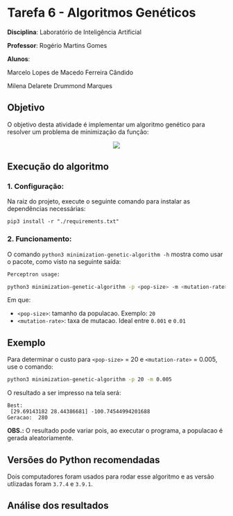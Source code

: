 # Tarefa 6 - Algoritmos Genéticos

**Disciplina**: Laboratório de Inteligência Artificial

**Professor**: Rogério Martins Gomes

**Alunos**:

Marcelo Lopes de Macedo Ferreira Cândido

Milena Delarete Drummond Marques

## Objetivo

O objetivo desta atividade é implementar um algoritmo genético para resolver um problema de minimização da função:
<div style="display: flex; justify-content: center">
  <img src="https://render.githubusercontent.com/render/math?math=f(x%2C%20y)%20%3D%20\sin{(x)}e^{[1%20-%20%20\cos{(y)}]^2}%20%2B%20\cos{(y)}e^{[1%20-%20\sin{(x)}]^2}%20%2B%20(x%20-%20y)^2">
</div>

## Execução do algoritmo

### 1. Configuração:
Na raiz do projeto, execute o seguinte comando para instalar as dependências necessárias:
```
pip3 install -r "./requirements.txt"
```

### 2. Funcionamento:
O comando `python3 minimization-genetic-algorithm -h` mostra como usar o pacote, como visto na seguinte saída:
```bash
Perceptron usage:

python3 minimization-genetic-algorithm -p <pop-size> -m <mutation-rate>
```
Em que:
- `<pop-size>`: tamanho da populacao. Exemplo: `20`
- `<mutation-rate>`: taxa de mutacao. Ideal entre `0.001` e `0.01`

## Exemplo

Para determinar o custo para `<pop-size>` = 20 e `<mutation-rate>` = 0.005, use o comando:
```bash
python3 minimization-genetic-algorithm -p 20 -m 0.005
```

O resultado a ser impresso na tela será:
```
Best: 
 [29.69143182 28.44386681] -100.74544994201688
Geracao:  280
```

**OBS.:** O resultado pode variar pois, ao executar o programa, a populacao é gerada aleatoriamente. 

## Versões do Python recomendadas

Dois computadores foram usados para rodar esse algoritmo e as versão utlizadas foram `3.7.4` e `3.9.1`.

## Análise dos resultados

